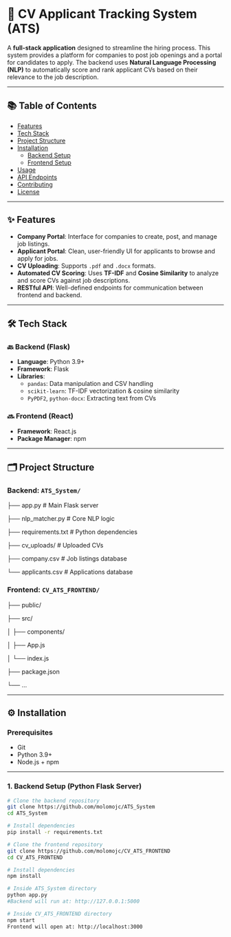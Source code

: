 # 📄 CV Applicant Tracking System (ATS)

A **full-stack application** designed to streamline the hiring process. This system provides a platform for companies to post job openings and a portal for candidates to apply. The backend uses **Natural Language Processing (NLP)** to automatically score and rank applicant CVs based on their relevance to the job description.

---

## 📚 Table of Contents

- [Features](#features)
- [Tech Stack](#tech-stack)
- [Project Structure](#project-structure)
- [Installation](#installation)
  - [Backend Setup](#1-backend-setup-python-flask-server)
  - [Frontend Setup](#2-frontend-setup-react-client)
- [Usage](#usage)
- [API Endpoints](#api-endpoints)
- [Contributing](#contributing)
- [License](#license)

---

## ✨ Features

- **Company Portal**: Interface for companies to create, post, and manage job listings.
- **Applicant Portal**: Clean, user-friendly UI for applicants to browse and apply for jobs.
- **CV Uploading**: Supports `.pdf` and `.docx` formats.
- **Automated CV Scoring**: Uses **TF-IDF** and **Cosine Similarity** to analyze and score CVs against job descriptions.
- **RESTful API**: Well-defined endpoints for communication between frontend and backend.

---

## 🛠 Tech Stack

### 🔙 Backend (Flask)

- **Language**: Python 3.9+
- **Framework**: Flask
- **Libraries**:
  - `pandas`: Data manipulation and CSV handling
  - `scikit-learn`: TF-IDF vectorization & cosine similarity
  - `PyPDF2`, `python-docx`: Extracting text from CVs

### 🔜 Frontend (React)

- **Framework**: React.js
- **Package Manager**: npm

---

## 🗂 Project Structure

### Backend: `ATS_System/`
├── app.py # Main Flask server


├── nlp_matcher.py # Core NLP logic


├── requirements.txt # Python dependencies


├── cv_uploads/ # Uploaded CVs


├── company.csv # Job listings database


└── applicants.csv # Applications database

### Frontend: `CV_ATS_FRONTEND/`

├── public/


├── src/


│ ├── components/


│ ├── App.js


│ └── index.js


├── package.json


└── ...


---

## ⚙️ Installation

### Prerequisites

- Git
- Python 3.9+
- Node.js + npm

---

### 1. Backend Setup (Python Flask Server)

```bash
# Clone the backend repository
git clone https://github.com/molomojc/ATS_System
cd ATS_System

# Install dependencies
pip install -r requirements.txt

# Clone the frontend repository
git clone https://github.com/molomojc/CV_ATS_FRONTEND
cd CV_ATS_FRONTEND

# Install dependencies
npm install

# Inside ATS_System directory
python app.py
#Backend will run at: http://127.0.0.1:5000

# Inside CV_ATS_FRONTEND directory
npm start
Frontend will open at: http://localhost:3000


